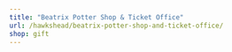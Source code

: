 ```yaml
---
title: "Beatrix Potter Shop & Ticket Office"
url: /hawkshead/beatrix-potter-shop-and-ticket-office/
shop: gift
---
```

